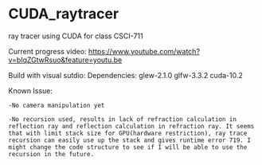# CUDA_raytracer
ray tracer using CUDA for class CSCI-711

Current progress video: https://www.youtube.com/watch?v=bIqZGtwRsuo&feature=youtu.be

Build with visual sutdio:
	Dependencies:
		glew-2.1.0
		glfw-3.3.2
		cuda-10.2
	

Known Issue: 

    -No camera manipulation yet
	
    -No recursion used, results in lack of refraction calculation in reflection ray and reflection calculation in refraction ray. It seems that with limit stack size for GPU(hardware restriction), ray trace recursion can easily use up the stack and gives runtime error 719. I might change the code structure to see if I will be able to use the recursion in the future. 
